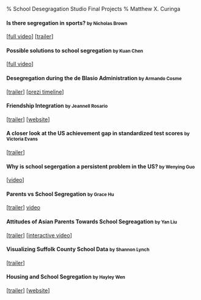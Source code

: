 % School Desegragation Studio Final Projects
% Matthew X. Curinga

#### Is there segregation in sports? <small>by Nicholas Brown</small>
[[full video](https://www.youtube.com/watch?v=1PMjBByegGw)]
[[trailer](https://www.youtube.com/watch?v=cQAxr7yhECc)]

#### Possible solutions to school segregation <small>by Kuan Chen</small>
[[full video](https://www.youtube.com/watch?v=1PMjBByegGw)]

#### Desegregation during the de Blasio Administration <small>by Armando Cosme</small>
[[trailer](https://prezi.com/view/h3HVK3VB1G8LVrduLwtu/)]
[[prezi timeline](https://prezi.com/view/h3HVK3VB1G8LVrduLwtu/)]

#### Friendship Integration <small>by Jeannell Rosario</small>
[[trailer](https://youtu.be/M7WwhufU6YE)]
[[website](https://jeanelldelrosario.wixsite.com/capstone)]

#### A closer look at the US achievement gap in standardized test scores <small>by Victoria Evans</small>
[[trailer](https://www.youtube.com/watch?v=O0IdioWPe9c)]

#### Why is school segergation a persistent problem in the US? <small>by Wenying Guo</small>
[[video](https://www.youtube.com/watch?v=blQiluItxng)]

#### Parents vs School Segregation <small>by Grace Hu</small>
[[trailer](https://www.youtube.com/watch?v=M7WwhufU6YE)]
[video](https://www.youtube.com/watch?v=giBhCg23Qi0)

#### Attitudes of Asian Parents Towards School Segreagation <small>by Yan Liu</small>
[[trailer](https://interactrapp.com/share/60a563bf407eb)]
[[interactive video](https://interactrapp.com/share/60a563bf407eb)]

#### Visualizing Suffolk County School Data <small>by Shannon Lynch</small>
[[trailer](https://www.youtube.com/watch?v=8MhJN7upjuI)]

#### Housing and School Segregation <small>by Hayley Wen</small>
[[trailer](https://www.youtube.com/watch?v=PEmu-rRCjcg)]
[[website](https://l81dkmyneg.mobirisesite.com/)]

<style>
footer { display: none }
</style>
